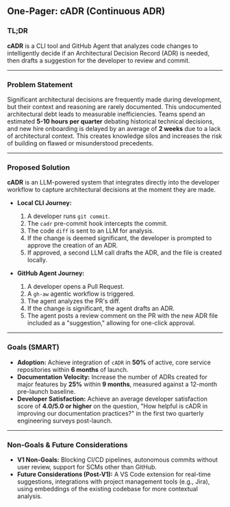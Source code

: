## **One-Pager: cADR (Continuous ADR)**

### **TL;DR**

**cADR** is a CLI tool and GitHub Agent that analyzes code changes to intelligently decide if an Architectural Decision Record (ADR) is needed, then drafts a suggestion for the developer to review and commit.

-----

### **Problem Statement**

Significant architectural decisions are frequently made during development, but their context and reasoning are rarely documented. This undocumented architectural debt leads to measurable inefficiencies. Teams spend an estimated **5-10 hours per quarter** debating historical technical decisions, and new hire onboarding is delayed by an average of **2 weeks** due to a lack of architectural context. This creates knowledge silos and increases the risk of building on flawed or misunderstood precedents.

-----

### **Proposed Solution**

**cADR** is an LLM-powered system that integrates directly into the developer workflow to capture architectural decisions at the moment they are made.

* **Local CLI Journey:**

    1. A developer runs `git commit`.
    2. The `cadr` pre-commit hook intercepts the commit.
    3. The code `diff` is sent to an LLM for analysis.
    4. If the change is deemed significant, the developer is prompted to approve the creation of an ADR.
    5. If approved, a second LLM call drafts the ADR, and the file is created locally.

* **GitHub Agent Journey:**

    1. A developer opens a Pull Request.
    2. A `gh-aw` agentic workflow is triggered.
    3. The agent analyzes the PR's diff.
    4. If the change is significant, the agent drafts an ADR.
    5. The agent posts a review comment on the PR with the new ADR file included as a "suggestion," allowing for one-click approval.

-----

### **Goals (SMART)**

* **Adoption:** Achieve integration of `cADR` in **50%** of active, core service repositories within **6 months** of launch.
* **Documentation Velocity:** Increase the number of ADRs created for major features by **25%** within **9 months**, measured against a 12-month pre-launch baseline.
* **Developer Satisfaction:** Achieve an average developer satisfaction score of **4.0/5.0 or higher** on the question, "How helpful is cADR in improving our documentation practices?" in the first two quarterly engineering surveys post-launch.

-----

### **Non-Goals & Future Considerations**

* **V1 Non-Goals:** Blocking CI/CD pipelines, autonomous commits without user review, support for SCMs other than GitHub.
* **Future Considerations (Post-V1):** A VS Code extension for real-time suggestions, integrations with project management tools (e.g., Jira), using embeddings of the existing codebase for more contextual analysis.
